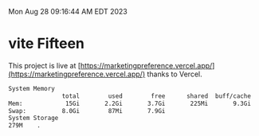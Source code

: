 Mon Aug 28 09:16:44 AM EDT 2023

# vite Fifteen


This project is live at [https://marketingpreference.vercel.app/](https://marketingpreference.vercel.app/) thanks to Vercel.

```bash
System Memory
               total        used        free      shared  buff/cache   available
Mem:            15Gi       2.2Gi       3.7Gi       225Mi       9.3Gi        12Gi
Swap:          8.0Gi        87Mi       7.9Gi
System Storage
279M	.
